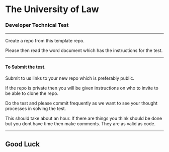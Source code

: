 # The University of Law

### Developer Technical Test

***
Create a repo from this template repo.

Please then read the word document which has the instructions for the test.
***

#### To Submit the test.
Submit to us links to your new repo which is preferably public.

If the repo is private then you will be given instructions on who to invite to be able to clone the repo.

Do the test and please commit frequently as we want to see your thought processes in solving the test.

This should take about an hour. 
If there are things you think should be done but you dont have time then make comments. They are as valid as code.

***
## Good Luck
